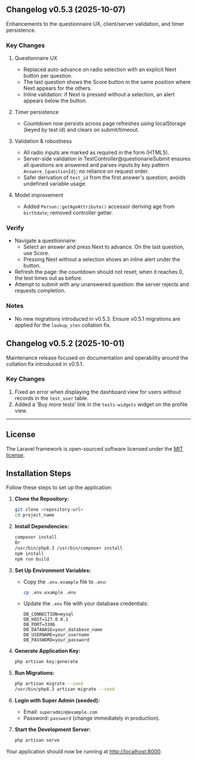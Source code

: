 ## Changelog v0.5.3 (2025-10-07)
Enhancements to the questionnaire UX, client/server validation, and timer persistence.

### Key Changes
1. Questionnaire UX
   - Replaced auto-advance on radio selection with an explicit Next button per question.
   - The last question shows the Score button in the same position where Next appears for the others.
   - Inline validation: if Next is pressed without a selection, an alert appears below the button.

2. Timer persistence
   - Countdown now persists across page refreshes using localStorage (keyed by test id) and clears on submit/timeout.

3. Validation & robustness
   - All radio inputs are marked as required in the form (HTML5).
   - Server-side validation in TestController@questionarieSubmit ensures all questions are answered and parses inputs by key pattern `Answere_{questionId}`; no reliance on request order.
   - Safer derivation of `test_id` from the first answer's question; avoids undefined variable usage.

4. Model improvement
   - Added `Person::getAgeAttribute()` accessor deriving age from `birthdate`; removed controller getter.

### Verify
- Navigate a questionnaire:
  - Select an answer and press Next to advance. On the last question, use Score.
  - Pressing Next without a selection shows an inline alert under the button.
- Refresh the page: the countdown should not reset; when it reaches 0, the test times out as before.
- Attempt to submit with any unanswered question: the server rejects and requests completion.

### Notes
- No new migrations introduced in v0.5.3. Ensure v0.5.1 migrations are applied for the `lookup_sten` collation fix.

## Changelog v0.5.2 (2025-10-01)
Maintenance release focused on documentation and operability around the collation fix introduced in v0.5.1.

### Key Changes
1. Fixed an error when displaying the dashboard view for users without records in the `test_user` table.
2. Added a 'Buy more tests' link in the `tests-widgets` widget on the profile view. 
---

## License

The Laravel framework is open-sourced software licensed under the [MIT license](https://opensource.org/licenses/MIT).

## Installation Steps

Follow these steps to set up the application:

1. **Clone the Repository:**
   ```bash
   git clone <repository-url>
   cd project_name
   ```

2. **Install Dependencies:**
   ```bash
   composer install
   Or
   /usr/bin/php8.3 /usr/bin/composer install
   npm install
   npm run build
   ```

3. **Set Up Environment Variables:**
   - Copy the `.env.example` file to `.env`:
     ```bash
     cp .env.example .env
     ```
   - Update the `.env` file with your database credentials:
     ```env
     DB_CONNECTION=mysql
     DB_HOST=127.0.0.1
     DB_PORT=3306
     DB_DATABASE=your_database_name
     DB_USERNAME=your_username
     DB_PASSWORD=your_password
     ```

4. **Generate Application Key:**
   ```bash
   php artisan key:generate
   ```

5. **Run Migrations:**
   ```bash
   php artisan migrate --seed
   /usr/bin/php8.3 artisan migrate --seed
   ```

6. **Login with Super Admin (seeded):**
   - Email: `superadmin@example.com`
   - Password: `password` (change immediately in production).

7. **Start the Development Server:**
   ```bash
   php artisan serve
   ```

Your application should now be running at [http://localhost:8000](http://localhost:8000).